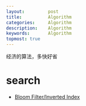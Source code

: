 ```yaml
---
layout:     	post
title:      	Algorithm
categories: 	Algorithm
description:   	Algorithm
keywords: 		Algorithm
topmost: true
---
```

  经济的算法，多快好省

# search

- [Bloom Filter/Inverted Index](大数据与算法系列之海量数据查找算法)

